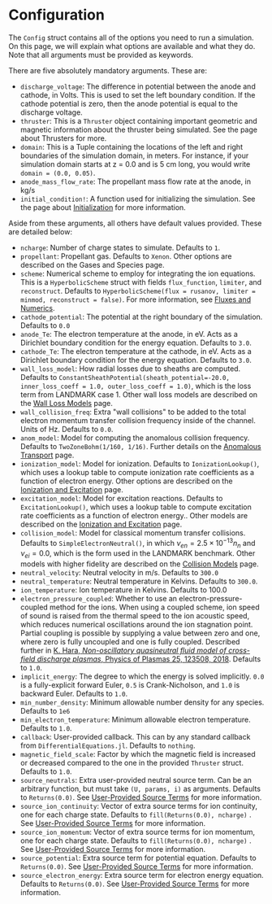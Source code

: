 # Configuration

The `Config` struct contains all of the options you need to run a simulation. On this page, we will explain what options are available and what they do. Note that all arguments must be provided as keywords.

There are five absolutely mandatory arguments. These are:

- `discharge_voltage`: The difference in potential between the anode and cathode, in Volts. This is used to set the left boundary condition. If the cathode potential is zero, then the anode potential is equal to the discharge voltage.
- `thruster`: This is a `Thruster` object containing important geometric and magnetic information about the thruster being simulated. See the page about Thrusters for more.
- `domain`: This is a Tuple containing the locations of the left and right boundaries of the simulation domain, in meters. For instance, if your simulation domain starts at z = 0.0 and is 5 cm long, you would write `domain = (0.0, 0.05)`.
- `anode_mass_flow_rate`: The propellant mass flow rate at the anode, in kg/s
- `initial_condition!`: A function used for initializing the simulation. See the page about [Initialization](initialization.md) for more information.

Aside from these arguments, all others have  default values provided. These are detailed below:

- `ncharge`: Number of charge states to simulate. Defaults to `1`.
- `propellant`: Propellant gas. Defaults to `Xenon`. Other options are described on the Gases and Species page.
- `scheme`: Numerical scheme to employ for integrating the ion equations. This is a `HyperbolicScheme` struct with fields `flux_function`, `limiter`, and `reconstruct`. Defaults to `HyperbolicScheme(flux = rusanov, limiter = minmod, reconstruct = false)`. For more information, see [Fluxes and Numerics](@ref).
- `cathode_potential`: The potential at the right boundary of the simulation. Defaults to `0.0`
- `anode_Te`: The electron temperature at the anode, in eV. Acts as a Dirichlet boundary condition for the energy equation. Defaults to `3.0`.
- `cathode_Te`: The electron temperature at the cathode, in eV. Acts as a Dirichlet boundary condition for the energy equation. Defaults to `3.0`.
- `wall_loss_model`: How radial losses due to sheaths are computed. Defaults to `ConstantSheathPotential(sheath_potential=-20.0, inner_loss_coeff = 1.0, outer_loss_coeff = 1.0)`, which is the loss term from LANDMARK case 1. Other wall loss models are described on the [Wall Loss Models](@ref) page.
- `wall_collision_freq`: Extra "wall collisions" to be added to the total electron momentum transfer collision frequency inside of the channel.  Units of Hz. Defaults to `0.0`.
- `anom_model`: Model for computing the anomalous collision frequency. Defaults to `TwoZoneBohm(1/160, 1/16)`. Further details on the [Anomalous Transport](@ref) page.
- `ionization_model`: Model for ionization. Defaults to `IonizationLookup()`, which uses a lookup table to compute ionization rate coefficients as a function of electron energy. Other options are described on the [Ionization and Excitation](@ref) page.
- `excitation_model`: Model for excitation reactions. Defaults to `ExcitationLookup()`, which uses a lookup table to compute excitation rate coefficients as a function of electron energy.. Other models are described on the [Ionization and Excitation](@ref) page.
- `collision_model`: Model for classical momentum transfer collisions. Defaults to `SimpleElectronNeutral()`, in which $\nu_{en} = 2.5\times10^{-13} n_n$ and $\nu_{ei} = 0.0$, which is the form used in the LANDMARK benchmark. Other models with higher fidelity are described on the [Collision Models](@ref) page.
- `neutral_velocity`: Neutral velocity in m/s. Defaults to `300.0`
- `neutral_temperature`: Neutral temperature in Kelvins. Defaults to `300.0`.
- `ion_temperature`: Ion temperature in Kelvins. Defaults to 100.0
- `electron_pressure_coupled`: Whether to use an electron-pressure-coupled method for the ions.  When using a coupled scheme, ion speed of sound is raised from the thermal speed to the ion acoustic speed, which reduces numerical oscillations around the ion stagnation point. Partial coupling is possible by supplying a value between zero and one, where zero is fully uncoupled and one is fully coupled. Described further in [K. Hara, *Non-oscillatory quasineutral fluid model of cross-field discharge plasmas*, Physics of Plasmas 25, 123508, 2018](https://aip.scitation.org/doi/pdf/10.1063/1.5055750). Defaults to `1.0`.
- `implicit_energy`: The degree to which the energy is solved implicitly. `0.0` is a fully-explicit forward Euler, `0.5` is Crank-Nicholson, and `1.0` is backward Euler. Defaults to `1.0`.
- `min_number_density`: Minimum allowable number density for any species. Defaults to `1e6`
- `min_electron_temperature`: Minimum allowable electron temperature. Defaults to `1.0`.
- `callback`: User-provided callback. This can by any standard callback from `DifferentialEquations.jl`. Defaults to `nothing`.
- `magnetic_field_scale`: Factor by which the magnetic field is increased or decreased compared to the one in the provided `Thruster` struct. Defaults to `1.0`.
- `source_neutrals`: Extra user-provided neutral source term. Can be an arbitrary function, but must take `(U, params, i)` as arguments. Defaults to `Returns(0.0)`. See [User-Provided Source Terms](@ref) for more information.
- `source_ion_continuity`: Vector of extra source terms for ion continuity, one for each charge state. Defaults to `fill(Returns(0.0), ncharge)` . See [User-Provided Source Terms](@ref) for more information.
- `source_ion_momentum`: Vector of extra source terms for ion momentum, one for each charge state. Defaults to `fill(Returns(0.0), ncharge)` . See [User-Provided Source Terms](@ref) for more information.
- `source_potential`: Extra source term for potential equation. Defaults to `Returns(0.0)`. See [User-Provided Source Terms](@ref) for more information.
- `source_electron_energy`: Extra source term for electron energy equation. Defaults to `Returns(0.0)`. See [User-Provided Source Terms](@ref) for more information.
